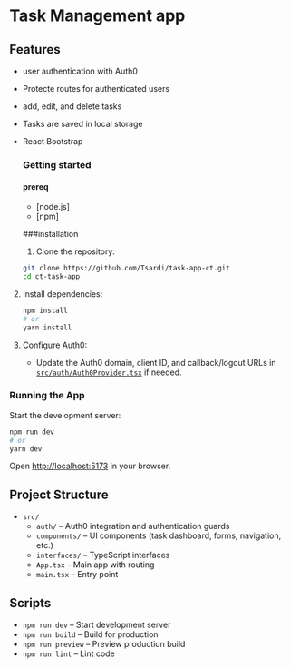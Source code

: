 # Task Management app

## Features
- user authentication with Auth0
- Protecte routes for authenticated users
- add, edit, and delete tasks
- Tasks are saved in local storage
- React Bootstrap

  ### Getting started
  #### prereq
  - [node.js]
  - [npm]

  ###installation
  1. Clone the repository:
    ```sh
    git clone https://github.com/Tsardi/task-app-ct.git
    cd ct-task-app
    ```

2. Install dependencies:
    ```sh
    npm install
    # or
    yarn install
    ```

3. Configure Auth0:
    - Update the Auth0 domain, client ID, and callback/logout URLs in [`src/auth/Auth0Provider.tsx`](src/auth/Auth0Provider.tsx) if needed.

### Running the App

Start the development server:

```sh
npm run dev
# or
yarn dev
```

Open [http://localhost:5173](http://localhost:5173) in your browser.

## Project Structure

- `src/`
  - `auth/` – Auth0 integration and authentication guards
  - `components/` – UI components (task dashboard, forms, navigation, etc.)
  - `interfaces/` – TypeScript interfaces
  - `App.tsx` – Main app with routing
  - `main.tsx` – Entry point

## Scripts

- `npm run dev` – Start development server
- `npm run build` – Build for production
- `npm run preview` – Preview production build
- `npm run lint` – Lint code

